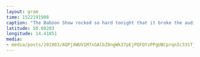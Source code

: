 ```yaml
---
layout: gram
time: 1522191908
caption: "The Baboon Show rocked so hard tonight that it broke the audio in this video. Sound up if you need proof. #4m4eu #praguerock \n@thebaboonshowofficial"
latitude: 50.08203
longitude: 14.41851
media:
- media/posts/201803/AQPjXWUV1M7sGAlbZ8ngWk37pEjPQFQYzPPgUBCprqnIc331TjFkLLKQAjHfCygrHSSvm8WOwqhWIA0T53RX8XUmKYdyP_0nvY_lPQ_17920824691106404.mp4
---
```

